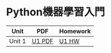 # Python機器學習入門

Unit | PDF | Homework
--- | --- | ---
Unit 1 | [U1 PDF](https://github.com/snoopy885/IMLP366/blob/main/pdf/UNIT%201%EF%BC%9APython.pdf) | [U1 HW](https://github.com/snoopy885/IMLP366/blob/main/Unit01/Unit01_Crash%20Course%20on%20Python.ipynb)
